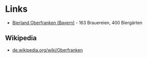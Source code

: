 # Links

- [Bierland Oberfranken (Bayern)](http://www.bierland-oberfranken.de) - 163 Brauereien, 400 Biergärten

## Wikipedia

- [de.wikipedia.org/wiki/Oberfranken](http://de.wikipedia.org/wiki/Oberfranken)


